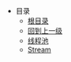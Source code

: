 - 目录
  - [根目录](/README)
  - [回到上一级](/README)
  - [线程池](/study/Java/ThreadPool)
  - [Stream](/study/Java/Stream)


